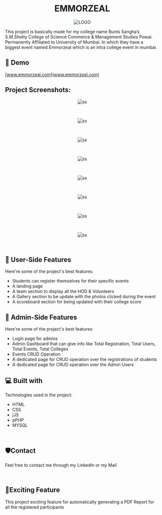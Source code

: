 <h1 align="center" id="title">EMMORZEAL</h1>

<p align="center"><img src="img/titleLogo.png" alt="LOGO"></p>

<p id="description">This project is basically made for my college name Bunts Sangha’s S.M.Shetty College of Science Commerce &amp; Management Studies Powai. Permanently Affiliated to University of Mumbai. In which they have a biggest event named Emmorzeal which is an intra college event in mumbai.</p>

<h2>🚀 Demo</h2>

[www.emmorzeal.com](www.emmorzeal.com)

<h2>Project Screenshots:</h2>

<p align="center"><img src="img/Screenshot 2024-02-08 114950.png" alt="ss"></p>
<br>
<p align="center"><img src="img/Screenshot 2024-02-08 205248.png" alt="ss"></p>
<br>
<p align="center"><img src="img/Screenshot 2024-02-08 205306.png" alt="ss"></p>
<br>
<p align="center"><img src="img/Screenshot 2024-02-08 205324.png" alt="ss"></p>
<br>
<p align="center"><img src="img/Screenshot 2024-02-08 205351.png" alt="ss"></p>
<br>
<p align="center"><img src="img/Screenshot 2024-02-08 205402.png" alt="ss"></p>
<br>
<p align="center"><img src="img/Screenshot 2024-02-08 205415.png" alt="ss"></p>
<br>
<p align="center"><img src="img/Screenshot 2024-02-08 205423.png" alt="ss"></p>
<br>
  
  
<h2>🧐 User-Side Features</h2>

Here're some of the project's best features:

*   Students can register themselves for their specific events
*   A landing page
*   A team section to display all the HOD & Volunteers
*   A Gallery section to be update with the photos clicked during the event
*   A scoreboard section for being updated with their college score

  

<h2>🧐 Admin-Side Features</h2>

Here're some of the project's best features:

*   Login page for admins 
*   Admin Dashboard that can give info like Total Registration, Total Users, Total Events, Total Colleges
*   Events CRUD Operation 
*   A dedicated page for CRUD operation over the registrations of students 
*   A dedicated page for CRUD operation over the Admin Users
  
<h2>💻 Built with</h2>

Technologies used in the project:

*   HTML
*   CSS
*   jJS
*   pPHP
*   MYSQL

<br>
<h2>🛡️Contact</h2>
<p>Feel free to contact me through my LinkedIn or my Mail</p>
<br>
<h2>💖Exciting Feature</h2>
<p>This project exciting feature for automatically generating a PDF Report for all the registered participants</p>
